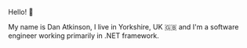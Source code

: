Hello! :wave:

My name is Dan Atkinson, I live in Yorkshire, UK :gb: and I'm a software engineer working primarily in .NET framework.
